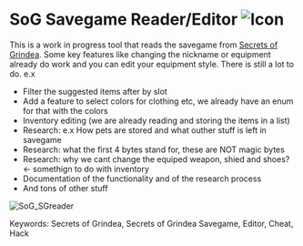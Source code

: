 # SoG Savegame Reader/Editor ![Icon](https://returnnull.de/images/_64.png)

This is a work in progress tool that reads the savegame from [Secrets of Grindea](https://store.steampowered.com/app/269770/Secrets_of_Grindea/).
Some key features like changing the nickname or equipment already do work and you can edit your equipment style.
There is still a lot to do.
e.x
* Filter the suggested items after by slot
* Add a feature to select colors for clothing etc, we already have an enum for that with the colors
* Inventory editing (we are already reading and storing the items in a list)
* Research: e.x How pets are stored and what outher stuff is left in savegame
* Research: what the first 4 bytes stand for, these are NOT magic bytes
* Research: why we cant change the equiped weapon, shied and shoes? <- somethign to do with inventory
* Documentation of the functionality and of the research process
* And tons of other stuff

![SoG_SGreader](https://returnnull.de/images/_SoG_SGreader.png)




Keywords: Secrets of Grindea, Secrets of Grindea Savegame, Editor, Cheat, Hack
